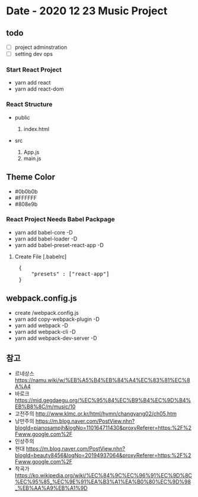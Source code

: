 # Date - 2020 12 23 Music Project

## todo

- [ ] project adminstration
- [ ] setting dev ops

### Start React Project

- yarn add react
- yarn add react-dom

### React Structure

- public
  1. index.html
- src

  1. App.js
  2. main.js

## Theme Color

- #0b0b0b
- #FFFFFF
- #808e9b

### React Project Needs Babel Packpage

- yarn add babel-core -D
- yarn add babel-loader -D
- yarn add babel-preset-react-app -D

1. Create File [.babelrc]
<pre>
    {
        "presets" : ["react-app"]
    }
</pre>

## webpack.config.js

- create /webpack.config.js
- yarn add copy-webpack-plugin -D
- yarn add webpack -D
- yarn add webpack-cli -D
- yarn add webpack-dev-server -D

## 참고

- 르네상스 https://namu.wiki/w/%EB%A5%B4%EB%84%A4%EC%83%81%EC%8A%A4
- 바로크 https://mid.gegdaegu.org/%EC%95%84%EC%B9%B4%EC%9D%B4%EB%B8%8C/m/music/10
- 고전주의 http://www.klmc.or.kr/html/hymn/changyang02/ch05.htm
- 낭만주의 https://m.blog.naver.com/PostView.nhn?blogId=pianosampjh&logNo=110164711430&proxyReferer=https:%2F%2Fwww.google.com%2F
- 인상주의
- 현대 https://m.blog.naver.com/PostView.nhn?blogId=beauty8456&logNo=20194937064&proxyReferer=https:%2F%2Fwww.google.com%2F
- 작곡가 https://ko.wikipedia.org/wiki/%EC%84%9C%EC%96%91%EC%9D%8C%EC%95%85_%EC%9E%91%EA%B3%A1%EA%B0%80%EC%9D%98_%EB%AA%A9%EB%A1%9D
